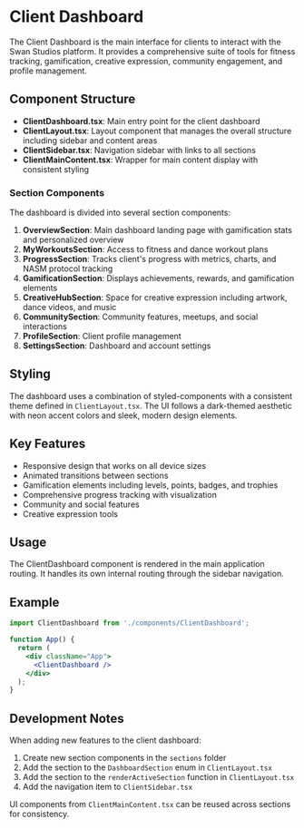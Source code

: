 # Client Dashboard

The Client Dashboard is the main interface for clients to interact with the Swan Studios platform. It provides a comprehensive suite of tools for fitness tracking, gamification, creative expression, community engagement, and profile management.

## Component Structure

- **ClientDashboard.tsx**: Main entry point for the client dashboard
- **ClientLayout.tsx**: Layout component that manages the overall structure including sidebar and content areas
- **ClientSidebar.tsx**: Navigation sidebar with links to all sections
- **ClientMainContent.tsx**: Wrapper for main content display with consistent styling

### Section Components

The dashboard is divided into several section components:

1. **OverviewSection**: Main dashboard landing page with gamification stats and personalized overview
2. **MyWorkoutsSection**: Access to fitness and dance workout plans
3. **ProgressSection**: Tracks client's progress with metrics, charts, and NASM protocol tracking
4. **GamificationSection**: Displays achievements, rewards, and gamification elements
5. **CreativeHubSection**: Space for creative expression including artwork, dance videos, and music
6. **CommunitySection**: Community features, meetups, and social interactions
7. **ProfileSection**: Client profile management
8. **SettingsSection**: Dashboard and account settings

## Styling

The dashboard uses a combination of styled-components with a consistent theme defined in `ClientLayout.tsx`. The UI follows a dark-themed aesthetic with neon accent colors and sleek, modern design elements.

## Key Features

- Responsive design that works on all device sizes
- Animated transitions between sections
- Gamification elements including levels, points, badges, and trophies
- Comprehensive progress tracking with visualization
- Community and social features
- Creative expression tools

## Usage

The ClientDashboard component is rendered in the main application routing. It handles its own internal routing through the sidebar navigation.

## Example

```jsx
import ClientDashboard from './components/ClientDashboard';

function App() {
  return (
    <div className="App">
      <ClientDashboard />
    </div>
  );
}
```

## Development Notes

When adding new features to the client dashboard:

1. Create new section components in the `sections` folder
2. Add the section to the `DashboardSection` enum in `ClientLayout.tsx`
3. Add the section to the `renderActiveSection` function in `ClientLayout.tsx`
4. Add the navigation item to `ClientSidebar.tsx`

UI components from `ClientMainContent.tsx` can be reused across sections for consistency.
